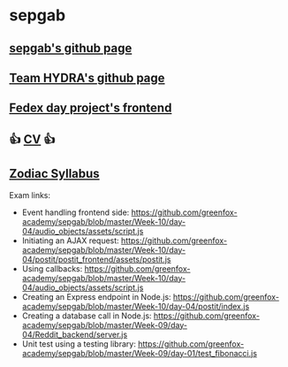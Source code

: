 # sepgab
## [sepgab's github page](https://github.com/sepgab/ "Sepgab's github page") <br>
## [Team HYDRA's github page](https://github.com/greenfox-academy/zodiac-hydra) <br>
## [Fedex day project's frontend](https://fedex-fidget-spinner.herokuapp.com/) <br>
## :+1: [CV](https://sepgab.github.io/ "Sepgab's homepage") :+1: <br>
## [Zodiac Syllabus](https://github.com/greenfox-academy/zodiac-syllabus "Zodiac Syllabus") <br>
Exam links:
- Event handling frontend side:
https://github.com/greenfox-academy/sepgab/blob/master/Week-10/day-04/audio_objects/assets/script.js 
- Initiating an AJAX request:
https://github.com/greenfox-academy/sepgab/blob/master/Week-10/day-04/postit/postit_frontend/assets/postit.js 
- Using callbacks:
https://github.com/greenfox-academy/sepgab/blob/master/Week-10/day-04/audio_objects/assets/script.js 
- Creating an Express endpoint in Node.js:
https://github.com/greenfox-academy/sepgab/blob/master/Week-10/day-04/postit/index.js 
- Creating a database call in Node.js:
https://github.com/greenfox-academy/sepgab/blob/master/Week-09/day-04/Reddit_backend/server.js 
- Unit test using a testing library:
https://github.com/greenfox-academy/sepgab/blob/master/Week-09/day-01/test_fibonacci.js 

